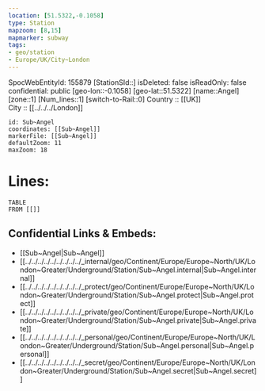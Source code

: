 ```yaml
---
location: [51.5322,-0.1058] 
type: Station 
mapzoom: [8,15] 
mapmarker: subway 
tags:
- geo/station
- Europe/UK/City~London
---
```

SpocWebEntityId: 155879
[StationSId::] 
isDeleted: false
isReadOnly: false
confidential: public
[geo-lon::-0.1058] 
[geo-lat::51.5322] 
[name::Angel] 
[zone::1] 
[Num_lines::1] 
[switch-to-Rail::0] 
Country :: [[UK]]  
City :: [[../../../London]]  


```leaflet
id: Sub~Angel
coordinates: [[Sub~Angel]] 
markerFile: [[Sub~Angel]] 
defaultZoom: 11 
maxZoom: 18
```


# Lines: 
```dataview
TABLE 
FROM [[]] 
```

## Confidential Links & Embeds: 
- [[Sub~Angel|Sub~Angel]] 
- [[../../../../../../../../../_internal/geo/Continent/Europe/Europe~North/UK/London~Greater/Underground/Station/Sub~Angel.internal|Sub~Angel.internal]] 
- [[../../../../../../../../../_protect/geo/Continent/Europe/Europe~North/UK/London~Greater/Underground/Station/Sub~Angel.protect|Sub~Angel.protect]] 
- [[../../../../../../../../../_private/geo/Continent/Europe/Europe~North/UK/London~Greater/Underground/Station/Sub~Angel.private|Sub~Angel.private]] 
- [[../../../../../../../../../_personal/geo/Continent/Europe/Europe~North/UK/London~Greater/Underground/Station/Sub~Angel.personal|Sub~Angel.personal]] 
- [[../../../../../../../../../_secret/geo/Continent/Europe/Europe~North/UK/London~Greater/Underground/Station/Sub~Angel.secret|Sub~Angel.secret]] 
